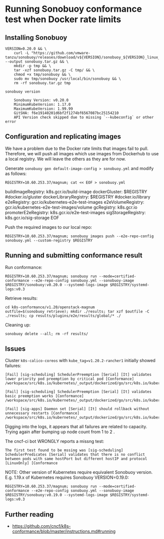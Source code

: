 # Running Sonobuoy conformance test when Docker rate limits

## Installing Sonobuoy

    VERSION=0.20.0 && \
        curl -L "https://github.com/vmware-tanzu/sonobuoy/releases/download/v${VERSION}/sonobuoy_${VERSION}_linux_amd64.tar.gz" --output sonobuoy.tar.gz && \
        mkdir -p tmp && \
        tar -xzf sonobuoy.tar.gz -C tmp/ && \
        chmod +x tmp/sonobuoy && \
        sudo mv tmp/sonobuoy /usr/local/bin/sonobuoy && \
        rm -rf sonobuoy.tar.gz tmp

    sonobuoy version

        Sonobuoy Version: v0.20.0
        MinimumKubeVersion: 1.17.0
        MaximumKubeVersion: 1.99.99
        GitSHA: f6e19140201d6bf2f1274bf6567087bc25154210
        API Version check skipped due to missing `--kubeconfig` or other error

## Configuration and replicating images

We have a problem due to the Docker rate limits that images fail to pull. Therefore, we will push all images which use images from Dockerhub to use a local registry. We will leave the others as they are for now.

Generate `sonobuoy gen default-image-config > sonobuoy.yml` and modify as follows:

    REGISTRY=10.60.253.37/magnum; cat << EOF > sonobuoy.yml
buildImageRegistry: k8s.gcr.io/build-image
dockerGluster: $REGISTRY #docker.io/gluster
dockerLibraryRegistry: $REGISTRY #docker.io/library
e2eRegistry: gcr.io/kubernetes-e2e-test-images
e2eVolumeRegistry: gcr.io/kubernetes-e2e-test-images/volume
gcRegistry: k8s.gcr.io
promoterE2eRegistry: k8s.gcr.io/e2e-test-images
sigStorageRegistry: k8s.gcr.io/sig-storage
EOF

Push the required images to our local repo:

    REGISTRY=10.60.253.37/magnum; sonobuoy images push --e2e-repo-config sonobuoy.yml --custom-registry $REGISTRY

## Running and submitting conformance result

Run conformance:

    REGISTRY=10.60.253.37/magnum; sonobuoy run --mode=certified-conformance --e2e-repo-config sonobuoy.yml --sonobuoy-image $REGISTRY/sonobuoy:v0.20.0 --systemd-logs-image $REGISTRY/systemd-logs:v0.3

Retrieve results:

    cd k8s-conformance/v1.20/openstack-magnum
    outfile=$(sonobuoy retrieve); mkdir ./results; tar xzf $outfile -C ./results; cp results/plugins/e2e/results/global/* ./

Cleaning up:

    sonobuoy delete --all; rm -rf results/

## Issues

Cluster `k8s-calico-coreos` with `kube_tag=v1.20.2-rancher1` initially showed failures:

    [Fail] [sig-scheduling] SchedulerPreemption [Serial] [It] validates lower priority pod preemption by critical pod [Conformance]
    /workspace/src/k8s.io/kubernetes/_output/dockerized/go/src/k8s.io/kubernetes/vendor/github.com/onsi/ginkgo/internal/leafnodes/runner.go:113

    [Fail] [sig-scheduling] SchedulerPreemption [Serial] [It] validates basic preemption works [Conformance]
    /workspace/src/k8s.io/kubernetes/_output/dockerized/go/src/k8s.io/kubernetes/vendor/github.com/onsi/ginkgo/internal/leafnodes/runner.go:113

    [Fail] [sig-apps] Daemon set [Serial] [It] should rollback without unnecessary restarts [Conformance]
    /workspace/src/k8s.io/kubernetes/_output/dockerized/go/src/k8s.io/kubernetes/test/e2e/apps/daemon_set.go:418

Digging into the logs, it appears that all failures are related to capacity. Trying again after bumping up node count from 1 to 2 .

The cncf-ci bot WRONGLY reports a missng test:

    The first test found to be mssing was [sig-scheduling] SchedulerPredicates [Serial] validates that there is no conflict between pods with same hostPort but different hostIP and protocol [LinuxOnly] [Conformance

NOTE: Other version of Kubernetes require equivalent Sonobuoy version. E.g. 1.19.x of Kubernetes requires Sonobuoy VERSION=0.19.0:

    REGISTRY=10.60.253.37/magnum; sonobuoy run --mode=certified-conformance --e2e-repo-config sonobuoy.yml --sonobuoy-image $REGISTRY/sonobuoy:v0.19.0 --systemd-logs-image $REGISTRY/systemd-logs:v0.3

## Further reading

- https://github.com/cncf/k8s-conformance/blob/master/instructions.md#running